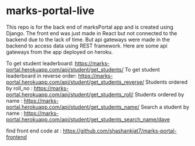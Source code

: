 # marks-portal-live

This repo is for the back end of marksPortal app and is created using Django. The front end was just made in React but not connected to the backend due to the lack of time. But api gateways were made in the backend to access data using REST framework. Here are some api gateways from the app deployed on heroku.

To get student leaderboard: https://marks-portal.herokuapp.com/api/student/get_students/
To get student leaderboard in reverse order: https://marks-portal.herokuapp.com/api/student/get_students_reverse/
Students ordered by roll_no : https://marks-portal.herokuapp.com/api/student/get_students_roll/
Students ordered by name : https://marks-portal.herokuapp.com/api/student/get_students_name/
Search a student by name : https://marks-portal.herokuapp.com/api/student/get_students_search_name/dave

find front end code at : https://github.com/shashankjat7/marks-portal-frontend
